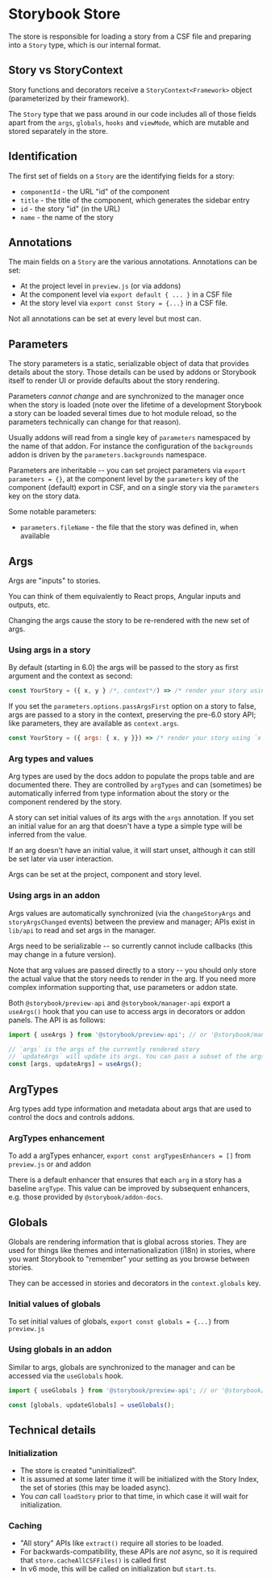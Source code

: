 # Storybook Store

The store is responsible for loading a story from a CSF file and preparing into a `Story` type, which is our internal format.

## Story vs StoryContext

Story functions and decorators receive a `StoryContext<Framework>` object (parameterized by their framework).

The `Story` type that we pass around in our code includes all of those fields apart from the `args`, `globals`, `hooks` and `viewMode`, which are mutable and stored separately in the store.

## Identification

The first set of fields on a `Story` are the identifying fields for a story:

- `componentId` - the URL "id" of the component
- `title` - the title of the component, which generates the sidebar entry
- `id` - the story "id" (in the URL)
- `name` - the name of the story

## Annotations

The main fields on a `Story` are the various annotations. Annotations can be set:

- At the project level in `preview.js` (or via addons)
- At the component level via `export default { ... }` in a CSF file
- At the story level via `export const Story = {...}` in a CSF file.

Not all annotations can be set at every level but most can.

## Parameters

The story parameters is a static, serializable object of data that provides details about the story. Those details can be used by addons or Storybook itself to render UI or provide defaults about the story rendering.

Parameters _cannot change_ and are synchronized to the manager once when the story is loaded (note over the lifetime of a development Storybook a story can be loaded several times due to hot module reload, so the parameters technically can change for that reason).

Usually addons will read from a single key of `parameters` namespaced by the name of that addon. For instance the configuration of the `backgrounds` addon is driven by the `parameters.backgrounds` namespace.

Parameters are inheritable -- you can set project parameters via `export parameters = {}`, at the component level by the `parameters` key of the component (default) export in CSF, and on a single story via the `parameters` key on the story data.

Some notable parameters:

- `parameters.fileName` - the file that the story was defined in, when available

## Args

Args are "inputs" to stories.

You can think of them equivalently to React props, Angular inputs and outputs, etc.

Changing the args cause the story to be re-rendered with the new set of args.

### Using args in a story

By default (starting in 6.0) the args will be passed to the story as first argument and the context as second:

```js
const YourStory = ({ x, y } /*, context*/) => /* render your story using `x` and `y` */
```

If you set the `parameters.options.passArgsFirst` option on a story to false, args are passed to a story in the context, preserving the pre-6.0 story API; like parameters, they are available as `context.args`.

```js
const YourStory = ({ args: { x, y }}) => /* render your story using `x` and `y` */
```

### Arg types and values

Arg types are used by the docs addon to populate the props table and are documented there. They are controlled by `argTypes` and can (sometimes) be automatically inferred from type information about the story or the component rendered by the story.

A story can set initial values of its args with the `args` annotation. If you set an initial value for an arg that doesn't have a type a simple type will be inferred from the value.

If an arg doesn't have an initial value, it will start unset, although it can still be set later via user interaction.

Args can be set at the project, component and story level.

### Using args in an addon

Args values are automatically synchronized (via the `changeStoryArgs` and `storyArgsChanged` events) between the preview and manager; APIs exist in `lib/api` to read and set args in the manager.

Args need to be serializable -- so currently cannot include callbacks (this may change in a future version).

Note that arg values are passed directly to a story -- you should only store the actual value that the story needs to render in the arg. If you need more complex information supporting that, use parameters or addon state.

Both `@storybook/preview-api` and `@storybook/manager-api` export a `useArgs()` hook that you can use to access args in decorators or addon panels. The API is as follows:

```js
import { useArgs } from '@storybook/preview-api'; // or '@storybook/manager-api'

// `args` is the args of the currently rendered story
// `updateArgs` will update its args. You can pass a subset of the args; other args will not be changed.
const [args, updateArgs] = useArgs();
```

## ArgTypes

Arg types add type information and metadata about args that are used to control the docs and controls addons.

### ArgTypes enhancement

To add a argTypes enhancer, `export const argTypesEnhancers = []` from `preview.js` or and addon

There is a default enhancer that ensures that each `arg` in a story has a baseline `argType`. This value can be improved by subsequent enhancers, e.g. those provided by `@storybook/addon-docs`.

## Globals

Globals are rendering information that is global across stories. They are used for things like themes and internationalization (i18n) in stories, where you want Storybook to "remember" your setting as you browse between stories.

They can be accessed in stories and decorators in the `context.globals` key.

### Initial values of globals

To set initial values of globals, `export const globals = {...}` from `preview.js`

### Using globals in an addon

Similar to args, globals are synchronized to the manager and can be accessed via the `useGlobals` hook.

```js
import { useGlobals } from '@storybook/preview-api'; // or '@storybook/manager-api'

const [globals, updateGlobals] = useGlobals();
```

## Technical details

### Initialization

- The store is created "uninitialized".
- It is assumed at some later time it will be initialized with the Story Index, the set of stories (this may be loaded async).
- You _can_ call `loadStory` prior to that time, in which case it will wait for initialization.

### Caching

- "All story" APIs like `extract()` require all stories to be loaded.
- For backwards-compatibility, these APIs are _not_ async, so it is required that `store.cacheAllCSFFiles()` is called first
- In v6 mode, this will be called on initialization but `start.ts`.
